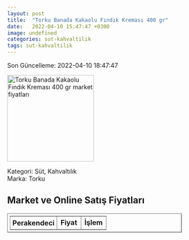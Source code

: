 ```yaml
---
layout: post
title:  "Torku Banada Kakaolu Fındık Kreması 400 gr"
date:   2022-04-10 15:47:47 +0300
image: undefined
categories: sut-kahvaltilik
tags: sut-kahvaltilik
---
```


Son Güncelleme: 2022-04-10 18:47:47

<img src="undefined" width="200" alt="Torku Banada Kakaolu Fındık Kreması 400 gr market fiyatları" />

Kategori: Süt, Kahvaltılık
<br />
Marka: Torku

<h2>Market ve Online Satış Fiyatları</h2>

<table border="1" style="padding: 5px;width:80%;">
  <tr>
    <td style="padding: 5px;"><strong>Perakendeci</strong></td>
    <td><strong>Fiyat</strong></td>
    <td><strong>İşlem</strong></td>
  </tr>
  
</table>
